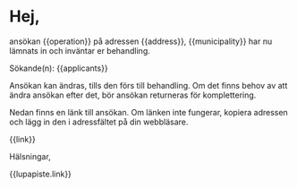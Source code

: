 # Hej, 

ansökan {{operation}} på adressen {{address}}, {{municipality}} har nu
lämnats in och inväntar er behandling.

Sökande(n): {{applicants}}

Ansökan kan ändras, tills den förs till behandling. Om det finns behov
av att ändra ansökan efter det, bör ansökan returneras för
komplettering.

Nedan finns en länk till ansökan. Om länken inte fungerar, kopiera
adressen och lägg in den i adressfältet på din webbläsare.

{{link}}

Hälsningar, 

{{lupapiste.link}}
